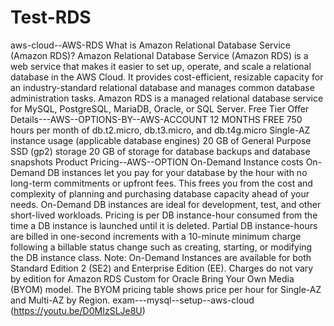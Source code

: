 # Test-RDS
aws-cloud--AWS-RDS
What is Amazon Relational Database Service (Amazon RDS)?
Amazon Relational Database Service (Amazon RDS) is a web service that makes it easier to set up, operate, and scale a relational database in the AWS Cloud. It provides cost-efficient, resizable capacity for an industry-standard relational database and manages common database administration tasks.
Amazon RDS is a managed relational database service for MySQL, PostgreSQL, MariaDB, Oracle, or SQL Server.
Free Tier Offer Details---AWS--OPTIONS-BY--AWS-ACCOUNT
12 MONTHS FREE
750 hours per month of db.t2.micro, db.t3.micro, and db.t4g.micro Single-AZ instance usage (applicable database engines)
20 GB of General Purpose SSD (gp2) storage
20 GB of storage for database backups and database snapshots
Product Pricing--AWS--OPTION
On-Demand Instance costs
On-Demand DB instances let you pay for your database by the hour with no long-term commitments or upfront fees. This frees you from the cost and complexity of planning and purchasing database capacity ahead of your needs. On-Demand DB instances are ideal for development, test, and other short-lived workloads.
Pricing is per DB instance-hour consumed from the time a DB instance is launched until it is deleted. Partial DB instance-hours are billed in one-second increments with a 10-minute minimum charge following a billable status change such as creating, starting, or modifying the DB instance class.
Note: On-Demand Instances are available for both Standard Edition 2 (SE2) and Enterprise Edition (EE). Charges do not vary by edition for Amazon RDS Custom for Oracle Bring Your Own Media (BYOM) model. The BYOM pricing table shows price per hour for Single-AZ and Multi-AZ by Region.
exam---mysql--setup--aws-cloud
(https://youtu.be/D0MIzSLJe8U)
